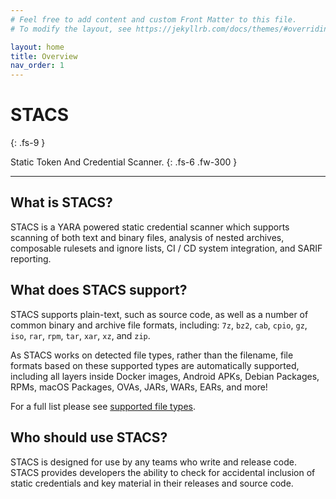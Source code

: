 ```yaml
---
# Feel free to add content and custom Front Matter to this file.
# To modify the layout, see https://jekyllrb.com/docs/themes/#overriding-theme-defaults

layout: home
title: Overview
nav_order: 1
---
```


# STACS
{: .fs-9 }

Static Token And Credential Scanner.
{: .fs-6 .fw-300 }

---

## What is STACS?

STACS is a YARA powered static credential scanner which supports scanning of both text
and binary files, analysis of nested archives, composable rulesets and ignore lists,
CI / CD system integration, and SARIF reporting.

## What does STACS support?

STACS supports plain-text, such as source code, as well as a number of common binary and
archive file formats, including: `7z`, `bz2`, `cab`, `cpio`, `gz`, `iso`, `rar`, `rpm`,
`tar`, `xar`, `xz`, and `zip`.

As STACS works on detected file types, rather than the filename, file formats based on
these supported types are automatically supported, including all layers inside Docker
images, Android APKs, Debian Packages, RPMs, macOS Packages, OVAs, JARs, WARs, EARs,
and more!

For a full list please see [supported file types](/support/file-types).

## Who should use STACS?

STACS is designed for use by any teams who write and release code. STACS provides
developers the ability to check for accidental inclusion of static credentials and key
material in their releases and source code.
